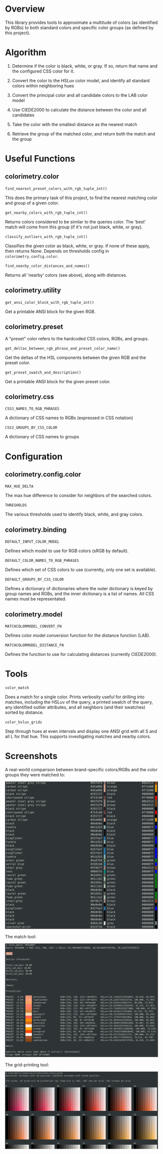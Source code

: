 # Overview

This library provides tools to approximate a multitude of colors (as identified
by RGBs) to both standard colors and specific color groups (as defined by this
project).


# Algorithm

1. Determine if the color is black, white, or gray. If so, return that name and
   the configured CSS color for it.

2. Convert the color to the HSLuv color model, and identify all standard colors
   within neighboring hues

3. Convert the principal color and all candidate colors to the LAB color model

4. Use CIEDE2000 to calculate the distance between the color and all
   candidates

5. Take the color with the smallest distance as the nearest match

6. Retrieve the group of the matched color, and return both the match and the
   group


# Useful Functions

## colorimetry.color

`find_nearest_preset_colors_with_rgb_tuple_int()`

This does the primary task of this project, to find the nearest matching color
and group of a given color.

`get_nearby_colors_with_rgb_tuple_int()`

Returns colors considered to be similar to the queries color. The 'best' match
will come from this group (if it's not just black, white, or gray).

`classify_outliers_with_rgb_tuple_int()`

Classifies the given color as black, white, or gray. If none of these apply,
then returns None. Depends on thresholds config in `colorimetry.config.color`.

`find_nearby_color_distances_and_names()`

Returns all 'nearby' colors (see above), along with distances.


## colorimetry.utility

`get_ansi_color_block_with_rgb_tuple_int()`

Get a printable ANSI block for the given RGB.

## colorimetry.preset

A "preset" color refers to the hardcoded CSS colors, RGBs, and groups.

`get_deltas_between_rgb_phrase_and_preset_color_name()`

Get the deltas of the HSL components between the given RGB and the preset color.

`get_preset_swatch_and_description()`

Get a printable ANSI block for the given preset color.

## colorimetry.css

`CSS3_NAMES_TO_RGB_PHRASES`

A dictionary of CSS names to RGBs (expressed in CSS notation)

`CSS3_GROUPS_BY_CSS_COLOR`

A dictionary of CSS names to groups


# Configuration

## colorimetry.config.color

`MAX_HUE_DELTA`

The max hue difference to consider for neighbors of the searched colors.

`THRESHOLDS`

The various thresholds used to identify black, white, and gray colors.

## colorimetry.binding

`DEFAULT_INPUT_COLOR_MODEL`

Defines which model to use for RGB colors (sRGB by default).

`DEFAULT_COLOR_NAMES_TO_RGB_PHRASES`

Defines which set of CSS colors to use (currently, only one set is available).

`DEFAULT_GROUPS_BY_CSS_COLOR`

Defines a dictionary of dictionaries where the outer dictionary is keyed by
group names and RGBs, and the inner dictionary is a list of names. All CSS names
must be representated.

## colorimetry.model

`MATCHCOLORMODEL_CONVERT_FN`

Defines color model conversion function for the distance function (LAB).

`MATCHCOLORMODEL_DISTANCE_FN`

Defines the function to use for calculating distances (currently CIEDE2000).


# Tools

`color_match`

Does a match for a single color. Prints verbosity useful for drilling into
matches, including the HSLuv of the query, a printed swatch of the query, any
identified outlier attributes, and all neighbors (and their swatches) sorted by
distance.

`color_hsluv_grids`

Step through hues at even intervals and display one ANSI grid with all S and
all L for that hue. This supports investigating matches and nearby colors.


# Screenshots

A real-world comparison between brand-specific colors/RGBs and the color groups
they were matched to:

![Trial Matches](assets/documentation/trial1.png)

The match tool:

![Match Tool](assets/documentation/match1.png)

The grid-printing tool:

![Grid-Printing Tool](assets/documentation/grids1.png)
